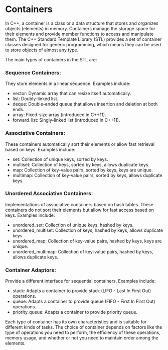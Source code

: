 # Containers

In C++, a container is a class or a data structure that stores and organizes objects (elements) in memory. Containers manage the storage space for their elements and provide member functions to access and manipulate them. The C++ Standard Template Library (STL) provides a set of container classes designed for generic programming, which means they can be used to store objects of almost any type.

The main types of containers in the STL are:

### Sequence Containers:

They store elements in a linear sequence. Examples include:

+ vector: Dynamic array that can resize itself automatically.
+ list: Doubly-linked list.
+ deque: Double-ended queue that allows insertion and deletion at both ends.
+ array: Fixed-size array (introduced in C++11).
+ forward_list: Singly-linked list (introduced in C++11).

### Associative Containers:

These containers automatically sort their elements or allow fast retrieval based on keys. Examples include:

+ set: Collection of unique keys, sorted by keys.
+ multiset: Collection of keys, sorted by keys, allows duplicate keys.
+ map: Collection of key-value pairs, sorted by keys, keys are unique.
+ multimap: Collection of key-value pairs, sorted by keys, allows duplicate keys.

### Unordered Associative Containers:

Implementations of associative containers based on hash tables. These containers do not sort their elements but allow for fast access based on keys. Examples include:

+ unordered_set: Collection of unique keys, hashed by keys.
+ unordered_multiset: Collection of keys, hashed by keys, allows duplicate keys.
+ unordered_map: Collection of key-value pairs, hashed by keys, keys are unique.
+ unordered_multimap: Collection of key-value pairs, hashed by keys, allows duplicate keys.

### Container Adaptors:

Provide a different interface for sequential containers. Examples include:

+ stack: Adapts a container to provide stack (LIFO - Last In First Out) operations.
+ queue: Adapts a container to provide queue (FIFO - First In First Out) operations.
+ priority_queue: Adapts a container to provide priority queue.

Each type of container has its own characteristics and is suitable for different kinds of tasks. The choice of container depends on factors like the type of operations you need to perform, the efficiency of these operations, memory usage, and whether or not you need to maintain order among the elements.

